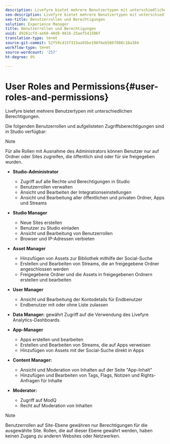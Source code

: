 ```yaml
---
description: Livefyre bietet mehrere Benutzertypen mit unterschiedlichen Berechtigungen.
seo-description: Livefyre bietet mehrere Benutzertypen mit unterschiedlichen Berechtigungen.
seo-title: Benutzerrollen und Berechtigungen
solution: Experience Manager
title: Benutzerrollen und Berechtigungen
uuid: d9261cfd-ae60-40d8-9816-25aef541506f
translation-type: tm+mt
source-git-commit: 52f59cd15f315aa93be198f6eb586f008c18a384
workflow-type: tm+mt
source-wordcount: '257'
ht-degree: 0%

---
```



# User Roles and Permissions{#user-roles-and-permissions}

Livefyre bietet mehrere Benutzertypen mit unterschiedlichen Berechtigungen.

Die folgenden Benutzerrollen und aufgelisteten Zugriffsberechtigungen sind in Studio verfügbar:

>[!NOTE]
>
>Für alle Rollen mit Ausnahme des Administrators können Benutzer nur auf Ordner oder Sites zugreifen, die öffentlich sind oder für sie freigegeben wurden.

* **Studio-Administrator**
   * Zugriff auf alle Rechte und Berechtigungen in Studio
   * Benutzerrollen verwalten
   * Ansicht und Bearbeiten der Integrationseinstellungen
   * Ansicht und Bearbeitung aller öffentlichen und privaten Ordner, Apps und Streams

* **Studio Manager**
   * Neue Sites erstellen
   * Benutzer zu Studio einladen
   * Ansicht und Bearbeitung von Benutzerrollen
   * Browser und IP-Adressen verbieten

* **Asset Manager**
   * Hinzufügen von Assets zur Bibliothek mithilfe der Social-Suche
   * Erstellen und Bearbeiten von Streams, die an freigegebene Ordner angeschlossen werden
   * Freigegebene Ordner und die Assets in freigegebenen Ordnern erstellen und bearbeiten

* **User Manager**
   * Ansicht und Bearbeitung der Kontodetails für Endbenutzer
   * Endbenutzer mit oder ohne Liste zulassen

* **Data Manager:** gewährt Zugriff auf die Verwendung des Livefyre Analytics-Dashboards.
* **App-Manager**
   * Apps erstellen und bearbeiten
   * Erstellen und Bearbeiten von Streams, die auf Apps verweisen
   * Hinzufügen von Assets mit der Social-Suche direkt in Apps

* **Content Manager:**
   * Ansicht und Moderation von Inhalten auf der Seite &quot;App-Inhalt&quot;
   * Hinzufügen und Bearbeiten von Tags, Flags, Notizen und Rights-Anfragen für Inhalte

* **Moderator:**
   * Zugriff auf ModQ
   * Recht auf Moderation von Inhalten

>[!NOTE]
>
>Benutzerrollen auf Site-Ebene gewähren nur Berechtigungen für die ausgewählte Site. Rollen, die auf dieser Ebene gewährt werden, haben keinen Zugang zu anderen Websites oder Netzwerken.
